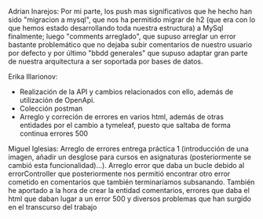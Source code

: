 Adrian Inarejos: 
Por mi parte, los push mas significativos que he hecho han sido "migracion a mysql", que nos ha permitido migrar de h2 (que era con lo que hemos estado desarrollando toda nuestra estructura) a MySql finalmente; luego "comments arreglado", que supuso arreglar un error bastante problemático que no dejaba subir comentarios de nuestro usuario por defecto y por último "bbdd generales" que supuso adaptar gran parte de nuestra arquitectura a ser soportada por bases de datos. 

Erika Illarionov:
- Realización de la API y cambios relacionados con ello, además de utilización de OpenApi.
- Colección postman
- Arreglo y correción de errores en varios html, además de otras entidades por el cambio a tymeleaf, puesto que saltaba de forma continua errores 500

Miguel Iglesias:
Arreglo de errores entrega práctica 1 (introducción de una imagen, añadir un desglose para cursos en asignaturas (posteriormente se cambió esta funcionalidad)...). Arreglo error que daba un bucle debido al errorController que posteriormente nos permitió encontrar otro error cometido en comentarios que también terminaríamos subsanando. También he aportado a la hora de crear la entidad comentarios, errores que daba el html que daban lugar a un error 500 y diversos problemas que han surgido en el transcurso del trabajo
